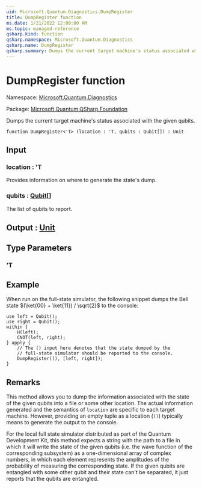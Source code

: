```yaml
---
uid: Microsoft.Quantum.Diagnostics.DumpRegister
title: DumpRegister function
ms.date: 1/21/2022 12:00:00 AM
ms.topic: managed-reference
qsharp.kind: function
qsharp.namespace: Microsoft.Quantum.Diagnostics
qsharp.name: DumpRegister
qsharp.summary: Dumps the current target machine's status associated with the given qubits.
---
```


# DumpRegister function

Namespace: [Microsoft.Quantum.Diagnostics](xref:Microsoft.Quantum.Diagnostics)

Package: [Microsoft.Quantum.QSharp.Foundation](https://nuget.org/packages/Microsoft.Quantum.QSharp.Foundation)


Dumps the current target machine's status associated with the given qubits.

```qsharp
function DumpRegister<'T> (location : 'T, qubits : Qubit[]) : Unit
```


## Input

### location : 'T

Provides information on where to generate the state's dump.


### qubits : [Qubit](xref:microsoft.quantum.qsharp.valueliterals#qubit-literals)[]

The list of qubits to report.



## Output : [Unit](xref:microsoft.quantum.qsharp.valueliterals#unit-literal)



## Type Parameters

### 'T



## Example

When run on the full-state simulator, the following snippet dumpsthe Bell state $(\ket{00} + \ket{11}) / \sqrt{2}$ to the console:```qsharpuse left = Qubit();use right = Qubit();within {    H(left);    CNOT(left, right);} apply {    // The () input here denotes that the state dumped by the    // full-state simulator should be reported to the console.    DumpRegister((), [left, right]);}```

## Remarks

This method allows you to dump the information associated with the state of thegiven qubits into a file or some other location.The actual information generated and the semantics of `location`are specific to each target machine. However, providing an empty tuple as a location (`()`)typically means to generate the output to the console.For the local full state simulator distributed as part of theQuantum Development Kit, this method  expects a string withthe path to a file in which it will write thestate of the given qubits (i.e. the wave function of the corresponding  subsystem) as aone-dimensional array of complex numbers, in which each element representsthe amplitudes of the probability of measuring the corresponding state.If the given qubits are entangled with some other qubit and theirstate can't be separated, it just reports that the qubits are entangled.